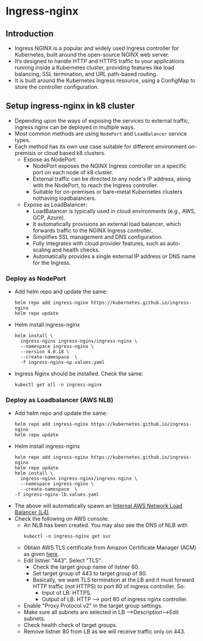# Ingress-nginx
## Introduction
* Ingress NGINX is a popular and widely used Ingress controller for Kubernetes, built around the open-source NGINX web server.
* It’s designed to handle HTTP and HTTPS traffic to your applications running inside a Kubernetes cluster, providing features like load balancing, SSL termination, and URL path-based routing.
* It is built around the Kubernetes Ingress resource, using a ConfigMap to store the controller configuration.
## Setup ingress-nginx in k8 cluster
* Depending upon the ways of exposing the services to external traffic, ingress nginx can be deployed in multiple ways.
* Most common methods are using `NodePort` and `LoadBalancer` service types.
* Each method has its own use case suitable for different environment on-premisis or cloud based k8 clusters.
  * Expose as NodePort: 
    * NodePort exposes the NGINX Ingress controller on a specific port on each node of k8 cluster.
    * External traffic can be directed to any node's IP address, along with the NodePort, to reach the Ingress controller.
    * Suitable for on-premises or bare-metal Kubernetes clusters nothaving loadbalancers.
  * Expose as LoadBalancer:
    * LoadBalancer is typically used in cloud environments (e.g., AWS, GCP, Azure).
    * It automatically provisions an external load balancer, which forwards traffic to the NGINX Ingress controller.
    * Simplifies SSL management and DNS configuration.
    * Fully integrates with cloud provider features, such as auto-scaling and health checks.
    * Automatically provides a single external IP address or DNS name for the Ingress.
### Deploy as NodePort
* Add helm repo and update the same:
  ```
  helm repo add ingress-nginx https://kubernetes.github.io/ingress-nginx
  helm repo update
  ```
* Helm install ingress-nginx
  ```
  helm install \                                                                                                             
    ingress-nginx ingress-nginx/ingress-nginx \
    --namespace ingress-nginx \
    --version 4.0.18 \
    --create-namespace  \
    -f ingress-nginx-np.values.yaml
  ```
* Ingress Nginx should be installed. Check the same:
  ```
  kubectl get all -n ingress-nginx
  ```
### Deploy as Loadbalancer (AWS NLB)
* Add helm repo and update the same:
  ```
  helm repo add ingress-nginx https://kubernetes.github.io/ingress-nginx
  helm repo update
  ```
* Helm install ingress-nginx
  ```
  helm repo add ingress-nginx https://kubernetes.github.io/ingress-nginx
  helm repo update
  helm install \                               
    ingress-nginx ingress-nginx/ingress-nginx \
    --namespace ingress-nginx \
    --create-namespace  \
  -f ingress-nginx-lb.values.yaml
  ```
* The above will automatically spawn an [Internal AWS Network Load Balancer (L4)](https://docs.aws.amazon.com/elasticloadbalancing/latest/network/create-network-load-balancer.html).
* Check the following on AWS console:
  * An NLB has been created. You may also see the DNS of NLB with
    ```
    kubectl -n ingress-nginx get svc
    ```
  * Obtain AWS TLS certificate from Amazon Certificate Manager (ACM) as given [here](https://docs.aws.amazon.com/acm/latest/userguide/dns-validation.html).
  * Edit listner "443". Select "TLS".
    * Check the target group name of listner 80.
    * Set target group of 443 to target group of 80.
    * Basically, we want TLS termination at the LB and it must forward HTTP traffic (not HTTPS) to port 80 of ingress controller. So:
      * Input of LB: HTTPS.
      * Output of LB: HTTP --> port 80 of ingress nginx controller.
  * Enable "Proxy Protocol v2" in the target group settings.
  * Make sure all subnets are selected in LB -->Description-->Edit subnets.
  * Check health check of target groups.
  * Remove listner 80 from LB as we will receive traffic only on 443.
